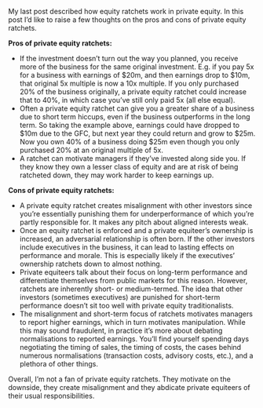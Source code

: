 <p>My last post described how equity ratchets work in private equity. In this post I&#8217;d like to raise a few thoughts on the pros and cons of private equity ratchets.</p><p><strong>Pros of private equity ratchets:</strong></p><ul><li>If the investment doesn&#8217;t turn out the way you planned, you receive more of the business for the same original investment. E.g. if you pay 5x for a business with earnings of $20m, and then earnings drop to $10m, that original 5x multiple is now a 10x multiple. If you only purchased 20% of the business originally, a private equity ratchet could increase that to 40%, in which case you&#8217;ve still only paid 5x (all else equal).</li><li>Often a private equity ratchet can give you a greater share of a business due to short term hiccups, even if the business outperforms in the long term. So taking the example above, earnings could have dropped to $10m due to the GFC, but next year they could return and grow to $25m. Now you own 40% of a business doing $25m even though you only purchased 20% at an original multiple of 5x.</li><li>A ratchet can motivate managers if they&#8217;ve invested along side you. If they know they own a lesser class of equity and are at risk of being ratcheted down, they may work harder to keep earnings up.</li></ul><p><strong>Cons of private equity ratchets:</strong></p><ul><li>A private  equity ratchet creates misalignment with other investors since you&#8217;re essentially punishing them for underperformance of which you&#8217;re partly responsible for. It makes any pitch about aligned interests weak.</li><li>Once an equity ratchet is enforced and a private equiteer&#8217;s ownership is increased, an adversarial relationship is often born. If the other investors include executives in the business, it can lead to lasting effects on performance and morale. This is especially likely if the executives&#8217; ownership ratchets down to almost nothing.</li><li>Private equiteers talk about their focus on long-term performance and differentiate themselves from public markets for this reason. However, ratchets are inherently short- or medium-termed. The idea that other investors (sometimes executives) are punished for short-term performance doesn&#8217;t sit too well with private equity traditionalists.</li><li>The misalignment and short-term focus of ratchets motivates managers to report higher earnings, which in turn motivates manipulation. While this may sound fraudulent, in practice it&#8217;s more about debating normalisations to reported earnings. You&#8217;ll find yourself spending days negotiating the timing of sales, the timing of costs, the cases behind numerous normalisations (transaction costs, advisory costs, etc.), and a plethora of other things.</li></ul><p>Overall, I&#8217;m not a fan of private equity ratchets. They motivate on the downside, they create misalignment and they abdicate private equiteers of their usual responsibilities.</p>
